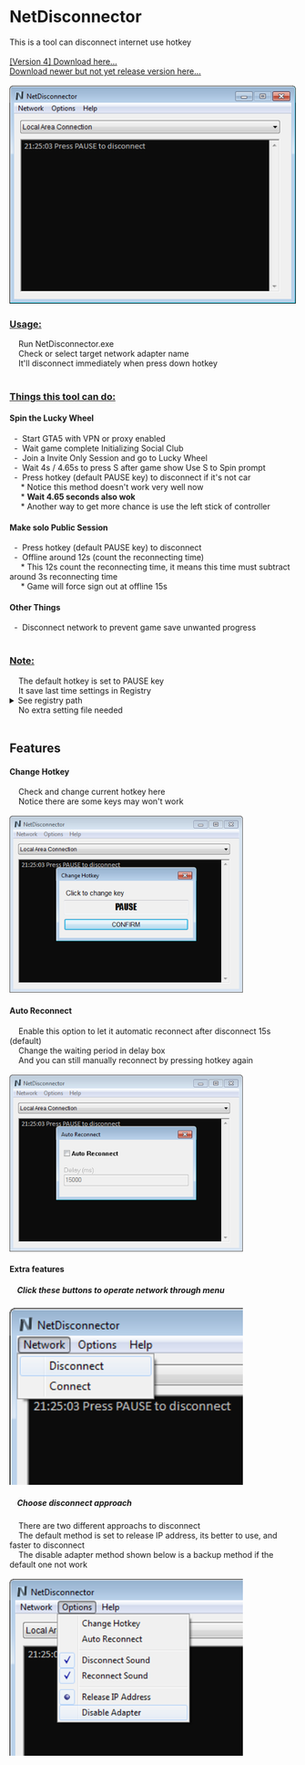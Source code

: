 # NetDisconnector
This is a tool can disconnect internet use hotkey<br>
<br>
[<ins>[Version 4] Download here...</ins>](https://github.com/Barracuda10/NetDisconnector/releases/download/1.3/NetDisconnector.exe)<br>
[<ins>Download newer but not yet release version here...</ins>](https://raw.githubusercontent.com/Barracuda10/NetDisconnector/master/NetDisconnector/x64/Release/NetDisconnector.exe)<br>
<br>
<img src="https://raw.githubusercontent.com/Barracuda10/others/master/NetDisconnector/netdisconnector_main.png?token=AHWAOFFFNR4TIK4XGH3ESJK6EESXA"><br>
<h3><ins>Usage:</ins></h3>
&nbsp;&nbsp;&nbsp;&nbsp;Run NetDisconnector.exe<br>
&nbsp;&nbsp;&nbsp;&nbsp;Check or select target network adapter name<br>
&nbsp;&nbsp;&nbsp;&nbsp;It'll disconnect immediately when press down hotkey<br>
<br>
<h3><ins>Things this tool can do:</ins></h3>
<h4>Spin the Lucky Wheel</h4>
&nbsp;&nbsp;-&nbsp;&nbsp;Start GTA5 with VPN or proxy enabled<br>
&nbsp;&nbsp;-&nbsp;&nbsp;Wait game complete Initializing Social Club<br>
&nbsp;&nbsp;-&nbsp;&nbsp;Join a Invite Only Session and go to Lucky Wheel<br>
&nbsp;&nbsp;-&nbsp;&nbsp;Wait 4s / 4.65s to press S after game show Use S to Spin prompt<br>
&nbsp;&nbsp;-&nbsp;&nbsp;Press hotkey (default PAUSE key) to disconnect if it's not car<br>
&nbsp;&nbsp;&nbsp;&nbsp;&nbsp;* Notice this method doesn't work very well now<br>
&nbsp;&nbsp;&nbsp;&nbsp;&nbsp;* <b>Wait 4.65 seconds also wok</b><br>
&nbsp;&nbsp;&nbsp;&nbsp;&nbsp;* Another way to get more chance is use the left stick of controller<br>
<h4>Make solo Public Session</h4>
&nbsp;&nbsp;-&nbsp;&nbsp;Press hotkey (default PAUSE key) to disconnect<br>
&nbsp;&nbsp;-&nbsp;&nbsp;Offline around 12s (count the reconnecting time)<br>
&nbsp;&nbsp;&nbsp;&nbsp;&nbsp;* This 12s count the reconnecting time, it means this time must subtract around 3s reconnecting time<br>
&nbsp;&nbsp;&nbsp;&nbsp;&nbsp;* Game will force sign out at offline 15s<br>
<h4>Other Things</h4>
&nbsp;&nbsp;-&nbsp;&nbsp;Disconnect network to prevent game save unwanted progress<br>
<br>
<h3><ins>Note:</ins></h3>
&nbsp;&nbsp;&nbsp;&nbsp;The default hotkey is set to PAUSE key<br>
&nbsp;&nbsp;&nbsp;&nbsp;It save last time settings in Registry<details><summary>See registry path</summary>
&nbsp;&nbsp;&nbsp;&nbsp;HKEY_CURRENT_USER\Software\NetDisconnector\NetDisconnector\Settings<br>
</details>
&nbsp;&nbsp;&nbsp;&nbsp;No extra setting file needed<br>
<br>
<h2>Features</h2>
<h4>Change Hotkey</h4>
&nbsp;&nbsp;&nbsp;&nbsp;Check and change current hotkey here<br>
&nbsp;&nbsp;&nbsp;&nbsp;Notice there are some keys may won't work<br>
<br>
<img src="https://raw.githubusercontent.com/Barracuda10/others/master/NetDisconnector/netdisconnector_feature_1.png" width="410" height="310"><br>
<h4>Auto Reconnect</h4>
&nbsp;&nbsp;&nbsp;&nbsp;Enable this option to let it automatic reconnect after disconnect 15s (default)<br>
&nbsp;&nbsp;&nbsp;&nbsp;Change the waiting period in delay box<br>
&nbsp;&nbsp;&nbsp;&nbsp;And you can still manually reconnect by pressing hotkey again<br>
<br>
<img src="https://raw.githubusercontent.com/Barracuda10/others/master/NetDisconnector/netdisconnector_feature_2.png" width="410" height="310"><br>
<h4>Extra features</h4>
<h5>&nbsp;&nbsp;&nbsp;&nbsp;Click these buttons to operate network through menu</h5>
<img src="https://raw.githubusercontent.com/Barracuda10/others/master/NetDisconnector/netdisconnector_manul.png" width="410" height="310"><br>
<h5>&nbsp;&nbsp;&nbsp;&nbsp;Choose disconnect approach</h5>
&nbsp;&nbsp;&nbsp;&nbsp;There are two different approachs to disconnect<br>
&nbsp;&nbsp;&nbsp;&nbsp;The default method is set to release IP address, its better to use, and faster to disconnect<br>
&nbsp;&nbsp;&nbsp;&nbsp;The disable adapter method shown below is a backup method if the default one not work<br>
<br>
<img src="https://raw.githubusercontent.com/Barracuda10/others/master/NetDisconnector/netdisconnector_method.png" width="410" height="310"><br>

